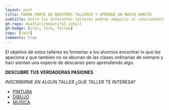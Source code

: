 ```yaml
---
layout: post
title: FORMA PARTE DE NUESTROS TALLERES Y APRENDE UN NUEVO HABITO 
subtitle: entre los diferentes talleres podras adquirir el conocimiento basico de lo que mas te guste y hacerlo de mejor manera
gh-repo: daattali/beautiful-jekyll
gh-badge: [star, fork, follow]
tags: [test]
comments: true
---
```

El objetivo de estos talleres es fomentar a los alumnos encontrar lo que les apaciona y que tambien no se aburran de las clases ordinarias de siempre y haci sientan una especie de descanso pero aprendiendo algo. 

**DESCUBRE TUS VERDADERAS PASIONES** 

*INSCRIBIRME EN ALGUN TALLER*
¿QUE TALLER TE INTERESA? 

- [PINTURA](./PINTURA.MD) 
- [DIBUJO](./DIBUJO.MD)
- [MUSICA](./MUSICA,MD) 
